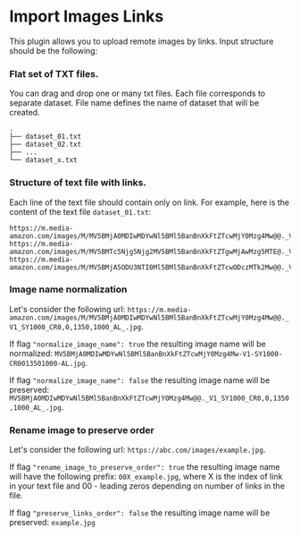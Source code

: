 # Import Images Links 
This plugin allows you to upload remote images by links. Input structure should be the following:

### Flat set of TXT files.
You can drag and drop one or many txt files. Each file corresponds to separate dataset. File name defines the name of dataset that will be created.

```
.
├── dataset_01.txt
├── dataset_02.txt
├── ...
└── dataset_x.txt
```

### Structure of text file with links.
Each line of the text file should contain only on link. For example, here is the content of the text file `dataset_01.txt`:

```
https://m.media-amazon.com/images/M/MV5BMjA0MDIwMDYwNl5BMl5BanBnXkFtZTcwMjY0Mzg4Mw@@._V1_SY1000_CR0,0,1350,1000_AL_.jpg
https://m.media-amazon.com/images/M/MV5BMTc5Njg5Njg2MV5BMl5BanBnXkFtZTgwMjAwMzg5MTE@._V1_SY1000_CR0,0,1332,1000_AL_.jpg
https://m.media-amazon.com/images/M/MV5BMjA5ODU3NTI0Ml5BMl5BanBnXkFtZTcwODczMTk2Mw@@._V1_SX1777_CR0,0,1777,756_AL_.jpg
```
### Image name normalization

Let's consider the following url: `https://m.media-amazon.com/images/M/MV5BMjA0MDIwMDYwNl5BMl5BanBnXkFtZTcwMjY0Mzg4Mw@@._V1_SY1000_CR0,0,1350,1000_AL_.jpg`. 

If flag `"normalize_image_name": true` the resulting image name will be normalized: `MV5BMjA0MDIwMDYwNl5BMl5BanBnXkFtZTcwMjY0Mzg4Mw-V1-SY1000-CR0013501000-AL.jpg`.

If flag `"normalize_image_name": false` the resulting image name will be preserved: `MV5BMjA0MDIwMDYwNl5BMl5BanBnXkFtZTcwMjY0Mzg4Mw@@._V1_SY1000_CR0,0,1350,1000_AL_.jpg`.

### Rename image to preserve order

Let's consider the following url: `https://abc.com/images/example.jpg`. 

If flag `"rename_image_to_preserve_order": true` the resulting image name will have the following prefix: `00X_example.jpg`, 
where X is the index of link in your text file and 00 - leading zeros depending on number of links in the file.

If flag `"preserve_links_order": false` the resulting image name will be preserved: `example.jpg`
